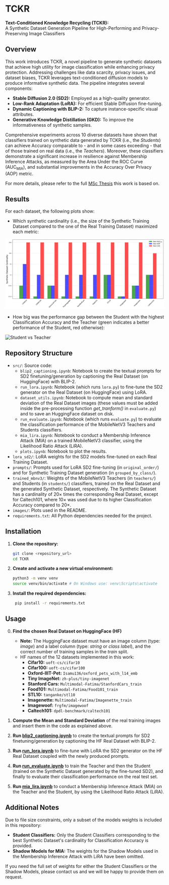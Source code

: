 # TCKR

**Text-Conditioned Knowledge Recycling (TCKR):**  
A Synthetic Dataset Generation Pipeline for High-Performing and Privacy-Preserving Image Classifiers


## Overview

This work introduces TCKR, a novel pipeline to generate synthetic datasets that achieve high utility for image classification while enhancing privacy protection. Addressing challenges like data scarcity, privacy issues, and dataset biases, TCKR leverages text-conditioned diffusion models to produce informative synthetic data. The pipeline integrates several components:
- **Stable Diffusion 2.0 (SD2):** Employed as a high-quality generator.
- **Low-Rank Adaptation (LoRA):** For efficient Stable Diffusion fine-tuning.
- **Dynamic Captioning with BLIP-2:** To capture instance-specific visual attributes.
- **Generative Knowledge Distillation (GKD):** To improve the informativeness of synthetic samples.

Comprehensive experiments across 10 diverse datasets have shown that classifiers trained on synthetic data generated by TCKR (i.e., the *Students*) can achieve Accuracy comparable to - and in some cases exceeding - that of those trained on real data (i.e., the *Teachers*). Moreover, these classifiers demonstrate a significant increase in resilience against Membership Inference Attacks, as measured by the Area Under the ROC Curve (AUC<sub>MIA</sub>), and substantial improvements in the Accuracy Over Privacy (AOP) metric.

For more details, please refer to the full [MSc Thesis](https://www.politesi.polimi.it/item/preview.htm?uuid=6724f43f-b60a-4b1d-83ab-34a3a6136976) this work is based on.


## Results

For each dataset, the following plots show:
- Which synthetic cardinality (i.e., the size of the Synthetic Training Dataset compared to the one of the Real Training Dataset) maximized each metric:

![Best Cardinality for Metric](images/metrics_best_cardinality.png)

- How big was the performance gap between the Student with the highest Classification Accuracy and the Teacher (green indicates a better performance of the Student, red otherwise):

![Student vs Teacher](images/student_vs_teacher.png)


## Repository Structure

- `src/`: Source code:
    - `blip2_captioning.ipynb`: Notebook to create the textual prompts for SD2 finetuning/generation by captioning the Real Dataset (on HuggingFace) with BLIP-2.
    - `run_lora.ipynb`: Notebook (which runs `lora.py`) to fine-tune the SD2 generator on the Real Dataset (on HuggingFace) using LoRA.
    - `dataset_utils.ipynb`: Notebook to compute mean and standard deviation of the Real Dataset images (these values must be added inside the pre-processing function *get_tranform()* in `evaluate.py`) and to save an HuggingFace dataset on disk.
    - `run_evaluate.ipynb`: Notebook (which runs `evaluate.py`) to evaluate the classification performance of the MobileNetV3 Teachers and Students classifiers.
    - `mia_lira.ipynb`: Notebook to conduct a Membership Inference Attack (MIA) on a trained MobileNetV3 classifier, using the Likelihood Ratio Attack (LiRA).
    - `plots.ipynb`: Notebook to plot the results.
- `lora_sd2/`: LoRA weights for the SD2 models fine-tuned on each Real Training Dataset.
- `prompts/`: Prompts used for LoRA SD2 fine-tuning (in `original_order/`) and for Synthetic Training Dataset generation (in `grouped_by_class/`).
- `trained_mbnv3/`: Weights of the MobileNetV3 Teachers (in `teachers/`) and Students (in `students/`) classifiers, trained on the Real Dataset and the generated Synthetic Dataset, respectively. The Synthetic Dataset has a cardinality of 20× times the corresponding Real Dataset, except for Caltech101, where 10× was used due to its higher Classification Accuracy compared to 20×.
- `images/`: Plots used in the README.
- `requirements.txt`: All Python dependencies needed for the project.


## Installation

1. **Clone the repository:**

   ```bash
   git clone <repository_url>
   cd TCKR
   ```

2. **Create and activate a new virtual environment:**

   ```bash
   python3 -m venv venv
   source venv/bin/activate # On Windows use: venv\Scripts\activate
   ```

3. **Install the required dependencies:**

   ```bash
    pip install -r requirements.txt
    ```


## Usage

0. **Find the chosen Real Dataset on HuggingFace (HF)**
    - **Note:** The HuggingFace dataset must have an image column (type: *image*) and a label column (type: *string* or *class label*), and the correct number of training samples in the *train* split.
    - HF names of the 12 datasets implemented in this work: 
        - **Cifar10:** `uoft-cs/cifar10`
        - **Cifar100:** `uoft-cs/cifar100`
        - **Oxford-IIIT-Pet:** `Isamu136/oxford_pets_with_l14_emb`
        - **Tiny ImageNet:** `zh-plus/tiny-imagenet`
        - **Stanford Cars:** `Multimodal-Fatima/StanfordCars_train`
        - **Food101:** `Multimodal-Fatima/Food101_train`
        - **STL10:** `tanganke/stl10`
        - **Imagenette:** `Multimodal-Fatima/Imagenette_train`
        - **Imagewoof:** `frgfm/imagewoof`
        - **Caltech101:** `dpdl-benchmark/caltech101`

1. **Compute the Mean and Standard Deviation** of the real training images and insert them in the code as explained above.

2. **Run [blip2_captioning.ipynb](src/blip2_captioning.ipynb)** to create the textual prompts for SD2 finetuning/generation by captioning the HF Real Dataset with BLIP-2.

2. **Run [run_lora.ipynb](src/run_lora.ipynb)** to fine-tune with LoRA the SD2 generator on the HF Real Dataset coupled with the newly produced prompts.

4. **Run [run_evaluate.ipynb](src/run_evaluate.ipynb)** to train the Teacher and then the Student (trained on the Synthetic Dataset generated by the fine-tuned SD2), and finally to evaluate their classification performance on the real test set.

5. **Run [mia_lira.ipynb](src/mia_lira.ipynb)** to conduct a Membership Inference Attack (MIA) on the Teacher and the Student, by using the Likelihood Ratio Attack (LiRA).


## Additional Notes

Due to file size constraints, only a subset of the models weights is included in this repository:

- **Student Classifiers:** Only the Student Classifiers corresponding to the best Synthetic Dataset's cardinality for Classification Accuracy is provided.
- **Shadow Models for MIA:** The weights for the Shadow Models used in the Membership Inference Attack with LiRA have been omitted.

If you need the full set of weights for either the Student Classifiers or the Shadow Models, please contact us and we will be happy to provide them on request.

